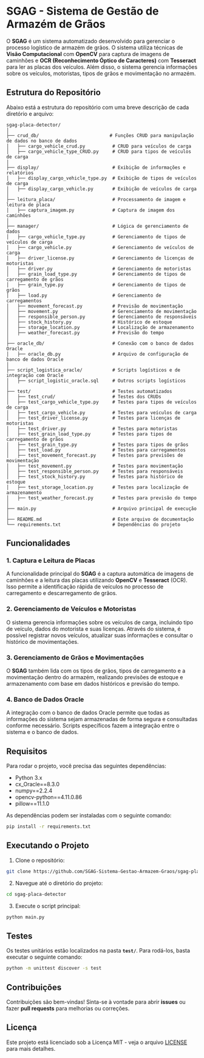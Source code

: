 # SGAG - Sistema de Gestão de Armazém de Grãos

O **SGAG** é um sistema automatizado desenvolvido para gerenciar o processo logístico de armazém de grãos. O sistema utiliza técnicas de **Visão Computacional** com **OpenCV** para captura de imagens de caminhões e **OCR (Reconhecimento Óptico de Caracteres)** com **Tesseract** para ler as placas dos veículos. Além disso, o sistema gerencia informações sobre os veículos, motoristas, tipos de grãos e movimentação no armazém.

## Estrutura do Repositório

Abaixo está a estrutura do repositório com uma breve descrição de cada diretório e arquivo:

```
sgag-placa-detector/
│
├── crud_db/                          # Funções CRUD para manipulação de dados no banco de dados
│   ├── cargo_vehicle_crud.py          # CRUD para veículos de carga
│   ├── cargo_vehicle_type_CRUD.py     # CRUD para tipos de veículos de carga
│   
├── display/                           # Exibição de informações e relatórios
│   ├── display_cargo_vehicle_type.py  # Exibição de tipos de veículos de carga
│   ├── display_cargo_vehicle.py       # Exibição de veículos de carga
│   
├── leitura_placa/                     # Processamento de imagem e leitura de placa
│   ├── captura_imagem.py              # Captura de imagem dos caminhões
│  
├── manager/                           # Lógica de gerenciamento de dados
│   ├── cargo_vehicle_type.py          # Gerenciamento de tipos de veículos de carga
│   ├── cargo_vehicle.py               # Gerenciamento de veículos de carga
│   ├── driver_license.py              # Gerenciamento de licenças de motoristas
│   ├── driver.py                      # Gerenciamento de motoristas
│   ├── grain_load_type.py             # Gerenciamento de tipos de carregamento de grãos
│   ├── grain_type.py                  # Gerenciamento de tipos de grãos
│   ├── load.py                        # Gerenciamento de carregamentos
│   ├── movement_forecast.py           # Previsão de movimentação
│   ├── movement.py                    # Gerenciamento de movimentação
│   ├── responsible_person.py          # Gerenciamento de responsáveis
│   ├── stock_history.py               # Histórico de estoque
│   ├── storage_location.py            # Localização de armazenamento
│   ├── weather_forecast.py            # Previsão do tempo
│
├── oracle_db/                         # Conexão com o banco de dados Oracle
│   ├── oracle_db.py                   # Arquivo de configuração de banco de dados Oracle
│   
├── script_logistica_oracle/           # Scripts logísticos e de integração com Oracle
│   ├── script_logistic_oracle.sql     # Outros scripts logísticos
│   
├── test/                              # Testes automatizados
│   ├── test_crud/                     # Testes dos CRUDs
│   ├── test_cargo_vehicle_type.py     # Testes para tipos de veículos de carga
│   ├── test_cargo_vehicle.py          # Testes para veículos de carga
│   ├── test_driver_license.py         # Testes para licenças de motoristas
│   ├── test_driver.py                 # Testes para motoristas
│   ├── test_grain_load_type.py        # Testes para tipos de carregamento de grãos
│   ├── test_grain_type.py             # Testes para tipos de grãos
│   ├── test_load.py                   # Testes para carregamentos
│   ├── test_movement_forecast.py      # Testes para previsões de movimentação
│   ├── test_movement.py               # Testes para movimentação
│   ├── test_responsible_person.py     # Testes para responsáveis
│   ├── test_stock_history.py          # Testes para histórico de estoque
│   ├── test_storage_location.py       # Testes para localização de armazenamento
│   ├── test_weather_forecast.py       # Testes para previsão do tempo
│   
├── main.py                            # Arquivo principal de execução
│   
├── README.md                          # Este arquivo de documentação
└── requirements.txt                   # Dependências do projeto
```

## Funcionalidades

### 1. Captura e Leitura de Placas
A funcionalidade principal do **SGAG** é a captura automática de imagens de caminhões e a leitura das placas utilizando **OpenCV** e **Tesseract** (OCR). Isso permite a identificação rápida de veículos no processo de carregamento e descarregamento de grãos.

### 2. Gerenciamento de Veículos e Motoristas
O sistema gerencia informações sobre os veículos de carga, incluindo tipo de veículo, dados do motorista e suas licenças. Através do sistema, é possível registrar novos veículos, atualizar suas informações e consultar o histórico de movimentações.

### 3. Gerenciamento de Grãos e Movimentações
O **SGAG** também lida com os tipos de grãos, tipos de carregamento e a movimentação dentro do armazém, realizando previsões de estoque e armazenamento com base em dados históricos e previsão do tempo.

### 4. Banco de Dados Oracle
A integração com o banco de dados Oracle permite que todas as informações do sistema sejam armazenadas de forma segura e consultadas conforme necessário. Scripts específicos fazem a integração entre o sistema e o banco de dados.

## Requisitos

Para rodar o projeto, você precisa das seguintes dependências:

- Python 3.x
- cx_Oracle==8.3.0
- numpy==2.2.4
- opencv-python==4.11.0.86
- pillow==11.1.0


As dependências podem ser instaladas com o seguinte comando:

```bash
pip install -r requirements.txt
```

## Executando o Projeto

1. Clone o repositório:

```bash
git clone https://github.com/SGAG-Sistema-Gestao-Armazem-Graos/sgag-placa-detector
```

2. Navegue até o diretório do projeto:

```bash
cd sgag-placa-detector
```

3. Execute o script principal:

```bash
python main.py
```

## Testes

Os testes unitários estão localizados na pasta **`test/`**. Para rodá-los, basta executar o seguinte comando:

```bash
python -m unittest discover -s test
```

## Contribuições

Contribuições são bem-vindas! Sinta-se à vontade para abrir **issues** ou fazer **pull requests** para melhorias ou correções.

## Licença

Este projeto está licenciado sob a Licença MIT - veja o arquivo [LICENSE](LICENSE) para mais detalhes.

